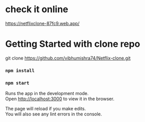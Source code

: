 # check it online

https://netflixclone-87fc9.web.app/

# Getting Started with clone repo

git clone https://github.com/vibhumishra74/Netflix-clone.git

### `npm install`

### `npm start`

Runs the app in the development mode.\
Open [http://localhost:3000](http://localhost:3000) to view it in the browser.

The page will reload if you make edits.\
You will also see any lint errors in the console.
